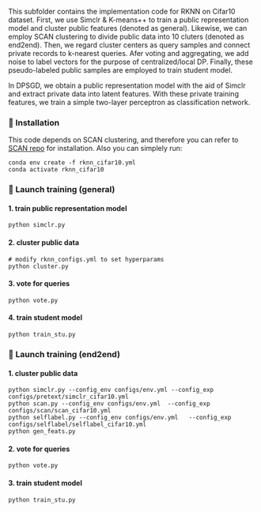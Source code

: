 This subfolder contains the implementation code for RKNN on Cifar10 dataset.
First, we use Simclr & K-means++ to train a public representation model and cluster public features (denoted as general).
Likewise, we can employ SCAN clustering to divide public data into 10 cluters (denoted as end2end).
Then, we regard cluster centers as query samples and connect private records to k-nearest queries.
Afer voting and aggregating, we add noise to label vectors for the purpose of centralized/local DP. 
Finally, these pseudo-labeled public samples are employed to train student model.

In DPSGD, we obtain a public representation model with the aid of Simclr and extract private data into latent features.
With these private training features, we train a simple two-layer perceptron as classification network.

###  &#x1F308; Installation

This code depends on SCAN clustering, and therefore you can refer to [SCAN repo](https://github.com/wvangansbeke/Unsupervised-Classification) for installation.
Also you can simplely run:
```
conda env create -f rknn_cifar10.yml
conda activate rknn_cifar10
```
###  &#x1F680; Launch training (general)

#### 1. train public representation model
```
python simclr.py 
```
#### 2. cluster public data
```
# modify rknn_configs.yml to set hyperparams
python cluster.py
```
#### 3. vote for queries
```
python vote.py
```
#### 4. train student model
 ```
python train_stu.py
```

### &#x1F680; Launch training (end2end)
#### 1. cluster public data
```
python simclr.py --config_env configs/env.yml --config_exp configs/pretext/simclr_cifar10.yml
python scan.py --config_env configs/env.yml  --config_exp configs/scan/scan_cifar10.yml
python selflabel.py --config_env configs/env.yml   --config_exp configs/selflabel/selflabel_cifar10.yml
python gen_feats.py 
```
#### 2. vote for queries
```
python vote.py
```
#### 3. train student model
 ```
python train_stu.py
```


